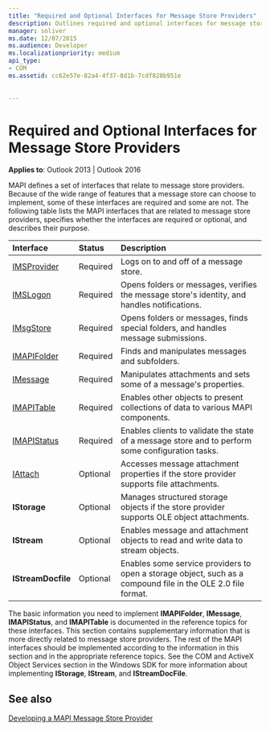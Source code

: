 ```yaml
---
title: "Required and Optional Interfaces for Message Store Providers"
description: Outlines required and optional interfaces for message store providers. MAPI defines a set of interfaces that relate to message store providers.
manager: soliver
ms.date: 12/07/2015
ms.audience: Developer
ms.localizationpriority: medium
api_type:
- COM
ms.assetid: cc62e57e-82a4-4f37-8d1b-7cdf828b951e
 
 
---
```


# Required and Optional Interfaces for Message Store Providers

 
  
**Applies to**: Outlook 2013 | Outlook 2016 
  
MAPI defines a set of interfaces that relate to message store providers. Because of the wide range of features that a message store can choose to implement, some of these interfaces are required and some are not. The following table lists the MAPI interfaces that are related to message store providers, specifies whether the interfaces are required or optional, and describes their purpose.
  
|**Interface**|**Status**|**Description**|
|:-----|:-----|:-----|
|[IMSProvider](imsprovideriunknown.md) <br/> |Required  <br/> |Logs on to and off of a message store. |
|[IMSLogon](imslogoniunknown.md) <br/> |Required  <br/> |Opens folders or messages, verifies the message store's identity, and handles notifications. |
|[IMsgStore](imsgstoreimapiprop.md) <br/> |Required  <br/> |Opens folders or messages, finds special folders, and handles message submissions. |
|[IMAPIFolder](imapifolderimapicontainer.md) <br/> |Required  <br/> |Finds and manipulates messages and subfolders. |
|[IMessage](imessageimapiprop.md) <br/> |Required  <br/> |Manipulates attachments and sets some of a message's properties. |
|[IMAPITable](imapitableiunknown.md) <br/> |Required  <br/> |Enables other objects to present collections of data to various MAPI components. |
|[IMAPIStatus](imapistatusimapiprop.md) <br/> |Required  <br/> |Enables clients to validate the state of a message store and to perform some configuration tasks. |
|[IAttach](iattachimapiprop.md) <br/> |Optional  <br/> |Accesses message attachment properties if the store provider supports file attachments. |
|**IStorage** <br/> |Optional  <br/> |Manages structured storage objects if the store provider supports OLE object attachments. |
|**IStream** <br/> |Optional  <br/> |Enables message and attachment objects to read and write data to stream objects. |
|**IStreamDocfile** <br/> |Optional  <br/> |Enables some service providers to open a storage object, such as a compound file in the OLE 2.0 file format. |
   
The basic information you need to implement **IMAPIFolder**, **IMessage**, **IMAPIStatus**, and **IMAPITable** is documented in the reference topics for these interfaces. This section contains supplementary information that is more directly related to message store providers. The rest of the MAPI interfaces should be implemented according to the information in this section and in the appropriate reference topics. See the COM and ActiveX Object Services section in the Windows SDK for more information about implementing **IStorage**, **IStream**, and **IStreamDocFile**.
  
## See also



[Developing a MAPI Message Store Provider](developing-a-mapi-message-store-provider.md)

